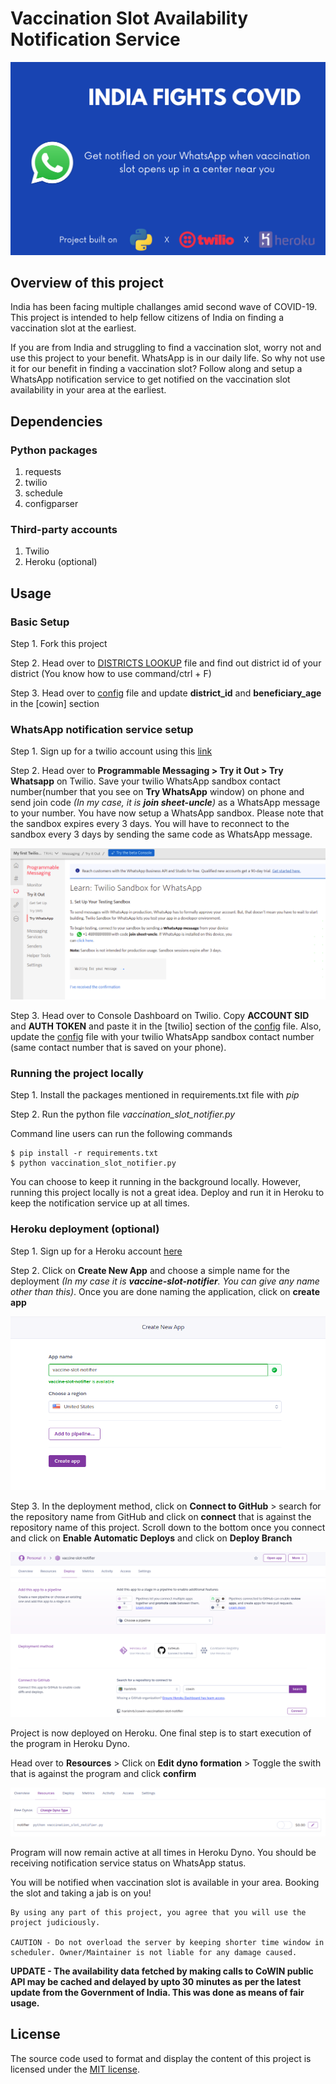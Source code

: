 # Vaccination Slot Availability Notification Service
![](./screenshots/banner.png)

## **Overview of this project**
India has been facing multiple challanges amid second wave of COVID-19. This project is intended to help fellow citizens of India on finding a vaccination slot at the earliest.

If you are from India and struggling to find a vaccination slot, worry not and use this project to your benefit. WhatsApp is in our daily life. So why not use it for our benefit in finding a vaccination slot? Follow along and setup a WhatsApp notification service to get notified on the vaccination slot availability in your area at the earliest.

## **Dependencies**

### Python packages
1. requests
2. twilio
3. schedule
4. configparser

### Third-party accounts
1. Twilio
2. Heroku (optional)

## **Usage**

### Basic Setup
Step 1. Fork this project

Step 2. Head over to [DISTRICTS LOOKUP](DISTRICTS-LOOKUP.md) file and find out district id of your district (You know how to use command/ctrl + F)

Step 3. Head over to [config](config.ini) file and update **district_id** and **beneficiary_age** in the [cowin] section

### WhatsApp notification service setup
Step 1. Sign up for a twilio account using this [link](https://www.twilio.com/try-twilio?promo=3HiRr6)

Step 2. Head over to **Programmable Messaging > Try it Out > Try Whatsapp** on Twilio. Save your twilio WhatsApp sandbox contact number(number that you see on **Try WhatsApp** window) on phone and send join code *(In my case, it is **join sheet-uncle**)* as a WhatsApp message to your number. You have now setup a WhatsApp sandbox. Please note that the sandbox expires every 3 days. You will have to reconnect to the sandbox every 3 days by sending the same code as WhatsApp message.

![](./screenshots/twilio_whatsapp_sandbox.png)

Step 3. Head over to Console Dashboard on Twilio. Copy **ACCOUNT SID** and **AUTH TOKEN** and paste it in the [twilio] section of the [config](config.ini) file. Also, update the [config](config.ini) file with your twilio WhatsApp sandbox contact number (same contact number that is saved on your phone).

### Running the project locally
Step 1. Install the packages mentioned in requirements.txt file with *pip*

Step 2. Run the python file *vaccination_slot_notifier.py*

Command line users can run the following commands
```
$ pip install -r requirements.txt
$ python vaccination_slot_notifier.py
```

You can choose to keep it running in the background locally. However, running this project locally is not a great idea. Deploy and run it in Heroku to keep the notification service up at all times.

### Heroku deployment (optional)
Step 1. Sign up for a Heroku account [here](https://signup.heroku.com/login)

Step 2. Click on **Create New App** and choose a simple name for the deployment *(In my case it is **vaccine-slot-notifier**. You can give any name other than this)*. Once you are done naming the application, click on **create app** 

![](./screenshots/heroku_project.png)

Step 3. In the deployment method, click on **Connect to GitHub** > search for the repository name from GitHub and click on **connect** that is against the repository name of this project. Scroll down to the bottom once you connect and click on **Enable Automatic Deploys** and click on **Deploy Branch**

![](./screenshots/heroku_deployment.png)

Project is now deployed on Heroku. One final step is to start execution of the program in Heroku Dyno.

Head over to **Resources** > Click on **Edit dyno formation** > Toggle the swith that is against the program and click **confirm**

![](./screenshots/heroku_run.png)

Program will now remain active at all times in Heroku Dyno. You should be receiving notification service status on WhatsApp status.

You will be notified when vaccination slot is available in your area. Booking the slot and taking a jab is on you!


```
By using any part of this project, you agree that you will use the project judiciously.

CAUTION - Do not overload the server by keeping shorter time window in scheduler. Owner/Maintainer is not liable for any damage caused.
```

**UPDATE - The availability data fetched by making calls to CoWIN public API may be cached and delayed by upto 30 minutes as per the latest update from the Government of India. This was done as means of fair usage.**

## License
The source code used to format and display the content of this project is licensed under the [MIT license](https://opensource.org/licenses/mit-license.php).
